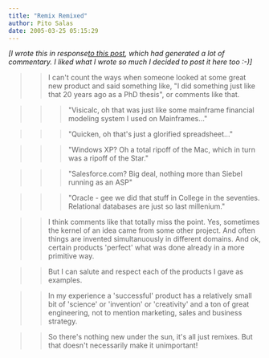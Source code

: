 ```yaml
---
title: "Remix Remixed"
author: Pito Salas
date: 2005-03-25 05:15:29
---
```

_[I wrote this in response[to this
post](<http://www.brianstorms.com/archives/000555.html>), which had generated
a lot of commentary. I liked what I wrote so much I decided to post it here
too :-)]_

>>

>> I can't count the ways when someone looked at some great new product and
said something like, "I did something just like that 20 years ago as a PhD
thesis", or comments like that.

>>

>>> "Visicalc, oh that was just like some mainframe financial modeling system
I used on Mainframes…"

>>

>>> "Quicken, oh that's just a glorified spreadsheet…"

>>

>>> "Windows XP? Oh a total ripoff of the Mac, which in turn was a ripoff of
the Star."

>>

>>> "Salesforce.com? Big deal, nothing more than Siebel running as an ASP"

>>

>>> "Oracle - gee we did that stuff in College in the seventies. Relational
databases are just so last millenium."

>>

>> I think comments like that totally miss the point. Yes, sometimes the
kernel of an idea came from some other project. And often things are invented
simultanuously in different domains. And ok, certain products 'perfect' what
was done already in a more primitive way.

>>

>> But I can salute and respect each of the products I gave as examples.

>>

>> In my experience a 'successful' product has a relatively small bit of
'science' or 'invention' or 'creativity' and a ton of great engineering, not
to mention marketing, sales and business strategy.

>>

>> So there's nothing new under the sun, it's all just remixes. But that
doesn't necessarily make it unimportant!


